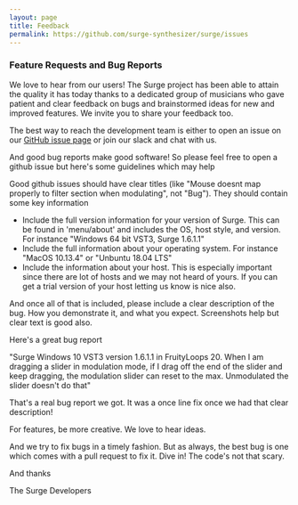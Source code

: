 ```yaml
---
layout: page
title: Feedback
permalink: https://github.com/surge-synthesizer/surge/issues
---
```

### Feature Requests and Bug Reports

We love to hear from our users! The Surge project has been able to attain the quality it has today
thanks to a dedicated group of musicians who gave patient and clear feedback on bugs and brainstormed
ideas for new and improved features. We invite you to share your feedback too.

The best way to reach the development team is either to open an issue on 
our [GitHub issue page](https://github.com/surge-synthesizer/surge/issues) or join our slack and chat with us.

And good bug reports make good software! So please feel free to open a github issue but here's some guidelines which may help

Good github issues should have clear titles (like "Mouse doesnt map properly to filter section when modulating", not "Bug"). They should contain some key information

- Include the full version information for your version of Surge. This can be found in 'menu/about' and includes the OS,
  host style, and version. For instance "Windows 64 bit VST3, Surge 1.6.1.1"
- Include the full information about your operating system. For instance "MacOS 10.13.4" or "Unbuntu 18.04 LTS"
- Include the information about your host. This is especially important since there are lot of hosts and we may not
  heard of yours. If you can get a trial version of your host letting us know is nice also. 
 
And once all of that is included, please include a clear description of the bug. How you demonstrate it, and what you expect. 
Screenshots help but clear text is good also.

Here's a great bug report
 
"Surge Windows 10 VST3 version 1.6.1.1 in FruityLoops 20. When I am dragging a slider in modulation mode, if I drag off the end of the slider and keep dragging, the modulation slider can reset to the max. Unmodulated the slider doesn't do that"

That's a real bug report we got. It was a once line fix once we had that clear description!

For features, be more creative. We love to hear ideas.

And we try to fix bugs in a timely fashion. But as always, the best bug is one which comes with a pull request to fix it. Dive in! The code's not that scary.

And thanks

  The Surge Developers
